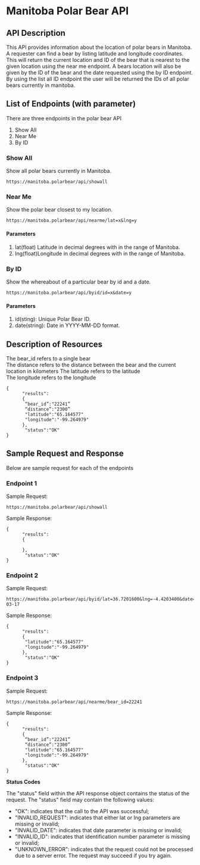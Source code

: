 # **Manitoba Polar Bear API**

## **API Description**
This API provides information about the location of polar bears in Manitoba. A requester can find a bear by listing latitude and longitude coordinates. This will return the current location and ID of the bear that is nearest to the given location using the near me endpoint. A bears  location will also be given by the ID of the bear and the date requested using the by ID endpoint. By using the list all ID endpoint the user will be returned the IDs of all polar bears currently in manitoba.

## **List of Endpoints (with parameter)**
There are three endpoints in the polar bear API
1. Show All
2. Near Me
3. By ID

### **Show All**
Show all polar bears currently in Manitoba.
```
https://manitoba.polarbear/api/showall
```
### **Near Me**

Show the polar bear closest to my location.
```
https://manitoba.polarbear/api/nearme/lat=x&lng=y
```
#### **Parameters**
1. lat(float) Latitude in decimal degrees with in the range of Manitoba. 
2. lng(float)Longitude in decimal degrees with in the range of Manitoba.
### **By ID**
 Show the whereabout of a particular bear by id and a date.
```
https://manitoba.polarbear/api/byid/id=x&date=y
```
#### **Parameters**
1. id(sting): Unique Polar Bear ID.
2. date(string): Date in YYYY-MM-DD format.
## **Description of Resources**
The bear_id refers to a single bear  
The distance refers to the distance between the bear and the current location in kilometers 
The latitude refers to the latitude  
The longitude refers to the longitude 
``` 
{
      "results":
      {
       “bear_id”:"22241”
       “distance”:"2300”
       "latitude":"65.164577"
       "longitude":"-99.264979"
      },
       "status":"OK"
}
```
## **Sample Request and Response**
Below are sample request for each of the endpoints

### **Endpoint 1**
Sample Request:
```
https://manitoba.polarbear/api/showall
```
Sample Response:
```
{
      "results":
      {

      },
       "status":"OK"
}
```
### **Endpoint 2**
Sample Request:
```
https://manitoba.polarbear/api/byid/lat=36.7201600&lng=-4.4203400&date=2022-03-17
```

Sample Response:
```
{
      "results":
      {
       "latitude":"65.164577"
       "longitude":"-99.264979"
      },
       "status":"OK"
}
```
### **Endpoint 3**
Sample Request:
```
https://manitoba.polarbear/api/nearme/bear_id=22241
```
Sample Response:
```
{
      "results":
      {
       “bear_id”:"22241”
       “distance”:"2300”
       "latitude":"65.164577"
       "longitude":"-99.264979"
      },
       "status":"OK"
}
```

**Status Codes**

The "status" field within the API response object contains the status of the request. The "status" field may contain the following values:

- "OK": indicates that the call to the API was successful;
- "INVALID_REQUEST": indicates that either lat or lng parameters are missing or invalid;
- "INVALID_DATE": indicates that date parameter is missing or invalid;
- "INVALID_ID": indicates that identification number parameter is missing or invalid;
- "UNKNOWN_ERROR": indicates that the request could not be processed due to a server error. The request may succeed if you try again.
